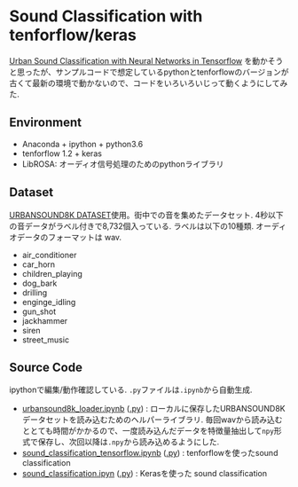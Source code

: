 # Sound Classification with tenforflow/keras

[Urban Sound Classification with Neural Networks in Tensorflow](
http://www.kdnuggets.com/2016/09/urban-sound-classification-neural-networks-tensorflow.html)
を動かそうと思ったが、サンプルコードで想定しているpythonとtenforflowのバージョンが古くて最新の環境で動かないので、コードをいろいろいじって動くようにしてみた.

## Environment
- Anaconda + ipython + python3.6
- tenforflow 1.2 + keras
- LibROSA: オーディオ信号処理のためのpythonライブラリ

## Dataset

[URBANSOUND8K DATASET](https://serv.cusp.nyu.edu/projects/urbansounddataset/)使用。街中での音を集めたデータセット. 4秒以下の音データがラベル付きで8,732個入っている. ラベルは以下の10種類. オーディオデータのフォーマットは wav.

- air_conditioner
- car_horn
- children_playing
- dog_bark
- drilling
- enginge_idling
- gun_shot
- jackhammer
- siren
- street_music

## Source Code

ipythonで編集/動作確認している. `.py`ファイルは`.ipynb`から自動生成.

- [urbansound8k_loader.ipynb](/urbansound8k_loader.ipynb) ([.py](/urbansound8k_loader.py)) : ローカルに保存したURBANSOUND8Kデータセットを読み込むためのヘルパーライブラリ. 毎回wavから読み込むととても時間がかかるので、一度読み込んだデータを特徴量抽出して`npy`形式で保存し、次回以降は`.npy`から読み込めるようにした.
- [sound_classification_tensorflow.ipynb](/sound_classification_tensorflown.ipynb) ([.py](/sound_classification_tensorflow.py)) : tenforflowを使ったsound classification
- [sound_classification.ipyn](/sound_classification.ipynb) ([.py](/sound_classification.py)) : Kerasを使った sound classification



